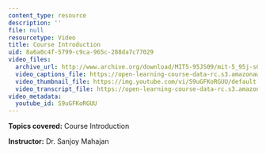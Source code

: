 ```yaml
---
content_type: resource
description: ''
file: null
resourcetype: Video
title: Course Introduction
uid: 8a6a0c4f-5799-c9ca-965c-288da7c77029
video_files:
  archive_url: http://www.archive.org/download/MIT5-95JS09/mit-5_95j-s09-intro_300k_pano.mp4
  video_captions_file: https://open-learning-course-data-rc.s3.amazonaws.com/5-95j-teaching-college-level-science-and-engineering-spring-2009/9f26e9eb0c7b543690d46dd79d51e653_S9uGFKoRGUU.vtt
  video_thumbnail_file: https://img.youtube.com/vi/S9uGFKoRGUU/default.jpg
  video_transcript_file: https://open-learning-course-data-rc.s3.amazonaws.com/5-95j-teaching-college-level-science-and-engineering-spring-2009/61f24314add9e296966020ba4a262825_S9uGFKoRGUU.pdf
video_metadata:
  youtube_id: S9uGFKoRGUU
---
```


**Topics covered:** Course Introduction

**Instructor:** Dr. Sanjoy Mahajan
